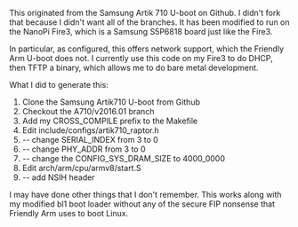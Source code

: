 This originated from the Samsung Artik 710 U-boot on Github.
I didn't fork that because I didn't want all of the branches.
It has been modified to run on the NanoPi Fire3, which is a
Samsung S5P6818 board just like the Fire3.

In particular, as configured, this offers network support,
which the Friendly Arm U-boot does not.  I currently use this
code on my Fire3 to do DHCP, then TFTP a binary, which allows
me to do bare metal development.

What I did to generate this:

1. Clone the Samsung Artik710 U-boot from Github
1. Checkout the A710/v2016.01 branch
1. Add my CROSS_COMPILE prefix to the Makefile
1. Edit include/configs/artik710_raptor.h
1. -- change SERIAL_INDEX from 3 to 0
1. -- change PHY_ADDR from 3 to 0
1. -- change the CONFIG_SYS_DRAM_SIZE to 4000_0000
1. Edit arch/arm/cpu/armv8/start.S
1. -- add NSIH header

I may have done other things that I don't remember.
This works along with my modified bl1 boot loader without
any of the secure FIP nonsense that Friendly Arm uses to
boot Linux.
